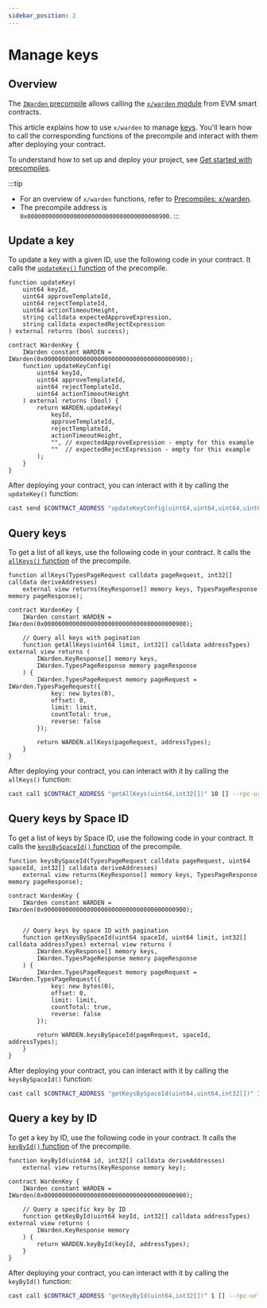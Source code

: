 ```yaml
---
sidebar_position: 2
---
```


# Manage keys

## Overview

The [`IWarden` precompile](https://github.com/warden-protocol/wardenprotocol/blob/main/precompiles/warden/IWarden.sol) allows calling the [`x/warden` module](/learn/warden-protocol-modules/x-warden) from EVM smart contracts.

This article explains how to use `x/warden` to manage [keys](/learn/warden-protocol-modules/x-warden#key). You'll learn how to call the corresponding functions of the precompile and interact with them after deploying your contract.

To understand how to set up and deploy your project, see [Get started with precompiles](../get-started-with-precompiles).

:::tip
- For an overview of `x/warden` functions, refer to [Precompiles: x/warden](../../precompiles/x-warden#keys).
- The precompile address is `0x0000000000000000000000000000000000000900`.
:::

## Update a key

To update a key with a given ID, use the following code in your contract. It calls the [`updateKey()` function](../../precompiles/x-warden#update-a-key) of the precompile.

```solidity
function updateKey(
    uint64 keyId,
    uint64 approveTemplateId,
    uint64 rejectTemplateId,
    uint64 actionTimeoutHeight,
    string calldata expectedApproveExpression,
    string calldata expectedRejectExpression
) external returns (bool success);

contract WardenKey {
    IWarden constant WARDEN = IWarden(0x0000000000000000000000000000000000000900);
    function updateKeyConfig(
        uint64 keyId,
        uint64 approveTemplateId,
        uint64 rejectTemplateId,
        uint64 actionTimeoutHeight
    ) external returns (bool) {
        return WARDEN.updateKey(
            keyId,
            approveTemplateId,
            rejectTemplateId,
            actionTimeoutHeight,
            "", // expectedApproveExpression - empty for this example
            ""  // expectedRejectExpression - empty for this example
        );
    }
}
```

After deploying your contract, you can interact with it by calling the `updateKey()` function:

```bash
cast send $CONTRACT_ADDRESS "updateKeyConfig(uint64,uint64,uint64,uint64)" 1 100 200 300 --rpc-url $RPC_URL --private-key $PRIVATE_KEY
```

## Query keys

To get a list of all keys, use the following code in your contract. It calls the [`allKeys()` function](../../precompiles/x-warden#query-keys) of the precompile.

```solidity
function allKeys(TypesPageRequest calldata pageRequest, int32[] calldata deriveAddresses) 
    external view returns(KeyResponse[] memory keys, TypesPageResponse memory pageResponse);

contract WardenKey {
    IWarden constant WARDEN = IWarden(0x0000000000000000000000000000000000000900);

    // Query all keys with pagination
    function getAllKeys(uint64 limit, int32[] calldata addressTypes) external view returns (
        IWarden.KeyResponse[] memory keys,
        IWarden.TypesPageResponse memory pageResponse
    ) {
        IWarden.TypesPageRequest memory pageRequest = IWarden.TypesPageRequest({
            key: new bytes(0),
            offset: 0,
            limit: limit,
            countTotal: true,
            reverse: false
        });
        
        return WARDEN.allKeys(pageRequest, addressTypes);
    }
}   
```

After deploying your contract, you can interact with it by calling the `allKeys()` function:

```bash
cast call $CONTRACT_ADDRESS "getAllKeys(uint64,int32[])" 10 [] --rpc-url $RPC_URL
```

## Query keys by Space ID

To get a list of keys by Space ID, use the following code in your contract. It calls the [`keysBySpaceId()` function](../../precompiles/x-warden#query-keys-by-space-id) of the precompile.

```solidity
function keysBySpaceId(TypesPageRequest calldata pageRequest, uint64 spaceId, int32[] calldata deriveAddresses)
    external view returns(KeyResponse[] memory keys, TypesPageResponse memory pageResponse);

contract WardenKey {
    IWarden constant WARDEN = IWarden(0x0000000000000000000000000000000000000900);


    // Query keys by space ID with pagination
    function getKeysBySpaceId(uint64 spaceId, uint64 limit, int32[] calldata addressTypes) external view returns (
        IWarden.KeyResponse[] memory keys,
        IWarden.TypesPageResponse memory pageResponse
    ) {
        IWarden.TypesPageRequest memory pageRequest = IWarden.TypesPageRequest({
            key: new bytes(0),
            offset: 0,
            limit: limit,
            countTotal: true,
            reverse: false
        });
        
        return WARDEN.keysBySpaceId(pageRequest, spaceId, addressTypes);
    }
}
```

After deploying your contract, you can interact with it by calling the `keysBySpaceId()` function:

```bash
cast call $CONTRACT_ADDRESS "getKeysBySpaceId(uint64,uint64,int32[])" 100 10 [] --rpc-url $RPC_URL
```

## Query a key by ID

To get a key by ID, use the following code in your contract. It calls the [`keyById()` function](../../precompiles/x-warden#query-a-key-by-id) of the precompile.

```solidity
function keyById(uint64 id, int32[] calldata deriveAddresses)
    external view returns(KeyResponse memory key);

contract WardenKey {
    IWarden constant WARDEN = IWarden(0x0000000000000000000000000000000000000900);

    // Query a specific key by ID
    function getKeyById(uint64 keyId, int32[] calldata addressTypes) external view returns (
        IWarden.KeyResponse memory
    ) {
        return WARDEN.keyById(keyId, addressTypes);
    }
}
```

After deploying your contract, you can interact with it by calling the `keyById()` function:

```bash
cast call $CONTRACT_ADDRESS "getKeyById(uint64,int32[])" 1 [] --rpc-url $RPC_URL
```
